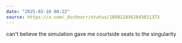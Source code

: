 ```yaml
---
date: "2025-03-10 08:22"
source: https://x.com/_dschnurr/status/1899118562843021373
---
```


can't believe the simulation gave me courtside seats to the singularity
